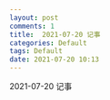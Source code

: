 ```yaml
---
layout: post
comments: 1
title:  2021-07-20 记事
categories: Default
tags: Default
date: 2021-07-20 10:13
---
```


 2021-07-20 记事



